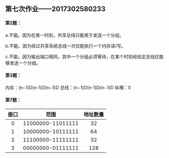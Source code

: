 ## 第七次作业——2017302580233

#### 第2题：

a.不能。因为在某一时刻，共享总线只能用于发送一个分组。

b.不能。因为经过共享系统总线一次仅能执行一个内存读/写。

c.不能。因为输出端口相同，其中一个分组必须等待，在某个时刻经给定总线仅能够发送一个分组。

#### 第3题：

内存：(n−1)D(n-1)D(n−1)D
总线：(n−1)D(n-1)D(n−1)D
纵横：0

#### 第7题：

| 接口 |       范围        | 地址数量 |
| :--: | :---------------: | :------: |
|  0   | 11000000-11011111 |    32    |
|  1   | 10000000-10111111 |    64    |
|  2   | 11100000-11111111 |    32    |
|  3   | 00000000-01111111 |   128    |

